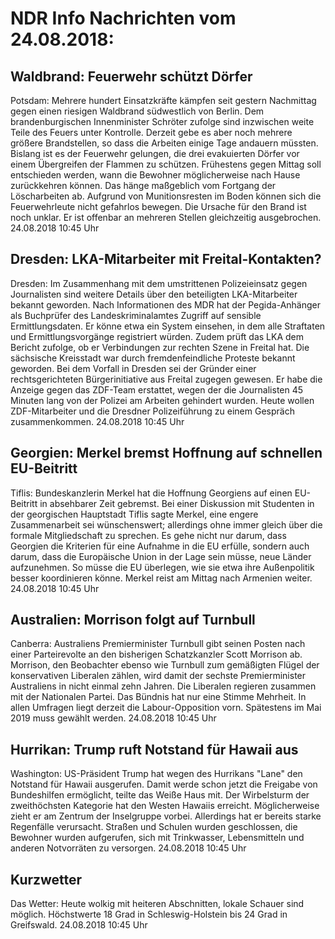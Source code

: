 # NDR Info Nachrichten vom 24.08.2018:


## Waldbrand: Feuerwehr schützt Dörfer
Potsdam: Mehrere hundert Einsatzkräfte kämpfen seit gestern Nachmittag gegen einen riesigen Waldbrand südwestlich von Berlin. Dem brandenburgischen Innenminister Schröter zufolge sind inzwischen weite Teile des Feuers unter Kontrolle. Derzeit gebe es aber noch mehrere größere Brandstellen, so dass die Arbeiten einige Tage andauern müssten. Bislang ist es der Feuerwehr gelungen, die drei evakuierten Dörfer vor einem Übergreifen der Flammen zu schützen. Frühestens gegen Mittag soll entschieden werden, wann die Bewohner möglicherweise nach Hause zurückkehren können. Das hänge maßgeblich vom Fortgang der Löscharbeiten ab. Aufgrund von Munitionsresten im Boden können sich die Feuerwehrleute nicht gefahrlos bewegen. Die Ursache für den Brand ist noch unklar. Er ist offenbar an mehreren Stellen gleichzeitig ausgebrochen. 24.08.2018 10:45 Uhr 

## Dresden: LKA-Mitarbeiter mit Freital-Kontakten?
Dresden: Im Zusammenhang mit dem umstrittenen Polizeieinsatz gegen Journalisten sind weitere Details über den beteiligten LKA-Mitarbeiter bekannt geworden. Nach Informationen des MDR hat der Pegida-Anhänger als Buchprüfer des Landeskriminalamtes Zugriff auf sensible Ermittlungsdaten. Er könne etwa ein System einsehen, in dem alle Straftaten und Ermittlungsvorgänge registriert würden. Zudem prüft das LKA dem Bericht zufolge, ob er Verbindungen zur rechten Szene in Freital hat. Die sächsische Kreisstadt war durch fremdenfeindliche Proteste bekannt geworden. Bei dem Vorfall in Dresden sei der Gründer einer rechtsgerichteten Bürgerinitiative aus Freital zugegen gewesen. Er habe die Anzeige gegen das ZDF-Team erstattet, wegen der die Journalisten 45 Minuten lang von der Polizei am Arbeiten gehindert wurden. Heute wollen ZDF-Mitarbeiter und die Dresdner Polizeiführung zu einem Gespräch zusammenkommen. 24.08.2018 10:45 Uhr 

## Georgien: Merkel bremst Hoffnung auf schnellen EU-Beitritt
Tiflis: 			Bundeskanzlerin Merkel hat die Hoffnung Georgiens auf einen EU-Beitritt in absehbarer Zeit gebremst. Bei einer Diskussion  mit Studenten in der georgischen Hauptstadt Tiflis sagte Merkel, eine engere Zusammenarbeit sei wünschenswert; allerdings ohne immer gleich über die formale Mitgliedschaft zu sprechen. Es gehe nicht nur darum, dass Georgien die Kriterien für eine Aufnahme in die EU erfülle, sondern auch darum, dass die Europäische Union in der Lage sein müsse, neue Länder aufzunehmen. So müsse die EU überlegen, wie sie etwa ihre Außenpolitik besser koordinieren könne. Merkel reist am Mittag nach Armenien weiter. 24.08.2018 10:45 Uhr 

## Australien: Morrison folgt auf Turnbull
Canberra: Australiens Premierminister Turnbull gibt seinen Posten nach einer Parteirevolte an den bisherigen Schatzkanzler Scott Morrison ab. Morrison, den Beobachter ebenso wie Turnbull zum gemäßigten Flügel der konservativen Liberalen zählen, wird damit der sechste Premierminister Australiens in nicht einmal zehn Jahren. Die Liberalen regieren zusammen mit der Nationalen Partei. Das Bündnis hat nur eine Stimme Mehrheit. In allen Umfragen liegt derzeit die Labour-Opposition vorn. Spätestens im Mai 2019 muss gewählt werden. 24.08.2018 10:45 Uhr 

## Hurrikan: Trump ruft Notstand für Hawaii aus
Washington: US-Präsident Trump hat wegen des Hurrikans "Lane" den Notstand für Hawaii ausgerufen. Damit werde schon jetzt die Freigabe von Bundeshilfen ermöglicht, teilte das Weiße Haus mit. Der Wirbelsturm der zweithöchsten Kategorie hat den Westen Hawaiis erreicht. Möglicherweise zieht er am Zentrum der Inselgruppe vorbei. Allerdings hat er bereits starke Regenfälle verursacht. Straßen und Schulen wurden geschlossen, die Bewohner wurden aufgerufen, sich mit Trinkwasser, Lebensmitteln und anderen Notvorräten zu versorgen. 24.08.2018 10:45 Uhr 

## Kurzwetter
Das Wetter: Heute wolkig mit heiteren Abschnitten, lokale Schauer sind möglich. Höchstwerte 18 Grad in Schleswig-Holstein bis 24 Grad in Greifswald. 24.08.2018 10:45 Uhr 
